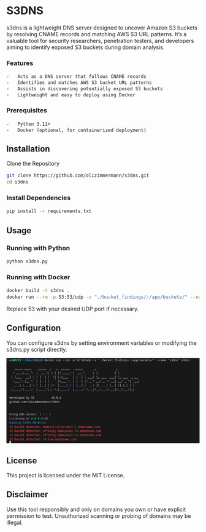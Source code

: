 # S3DNS

s3dns is a lightweight DNS server designed to uncover Amazon S3 buckets by resolving CNAME records and matching AWS S3 URL patterns. It’s a valuable tool for security researchers, penetration testers, and developers aiming to identify exposed S3 buckets during domain analysis.

### Features
	-	Acts as a DNS server that follows CNAME records
	-	Identifies and matches AWS S3 bucket URL patterns ￼
	-	Assists in discovering potentially exposed S3 buckets
	-	Lightweight and easy to deploy using Docker

### Prerequisites
	-	Python 3.11+
	-	Docker (optional, for containerized deployment)

## Installation

Clone the Repository

```sh
git clone https://github.com/olizimmermann/s3dns.git
cd s3dns
```

### Install Dependencies

```sh
pip install -r requirements.txt
```
## Usage

### Running with Python

```sh
python s3dns.py
```

### Running with Docker

```sh
docker build -t s3dns .
docker run --rm -p 53:53/udp -v "./bucket_findings/:/app/buckets/" --name "s3dns" s3dns
```

Replace 53 with your desired UDP port if necessary.

## Configuration

You can configure s3dns by setting environment variables or modifying the s3dns.py script directly.

![Sample Output Docker](https://github.com/olizimmermann/s3dns/blob/main/images/output.png)

## License

This project is licensed under the MIT License.

## Disclaimer

Use this tool responsibly and only on domains you own or have explicit permission to test. Unauthorized scanning or probing of domains may be illegal.

